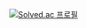 [![Solved.ac 프로필](http://mazassumnida.wtf/api/generate_badge?boj=junk1006)](https://solved.ac/junk1006)

